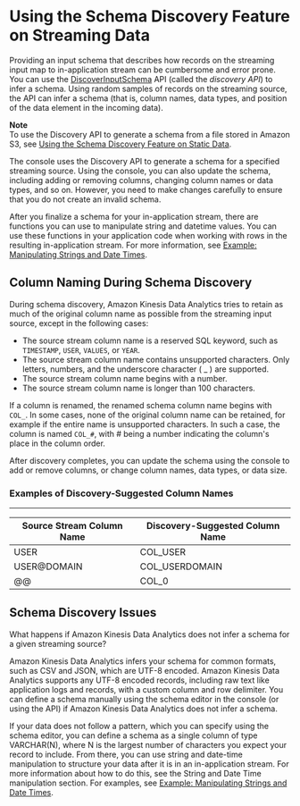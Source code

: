 # Using the Schema Discovery Feature on Streaming Data<a name="sch-dis"></a>

Providing an input schema that describes how records on the streaming input map to in\-application stream can be cumbersome and error prone\. You can use the [DiscoverInputSchema](API_DiscoverInputSchema.md) API \(called the *discovery API*\) to infer a schema\. Using random samples of records on the streaming source, the API can infer a schema \(that is, column names, data types, and position of the data element in the incoming data\)\. 

**Note**  
To use the Discovery API to generate a schema from a file stored in Amazon S3, see [Using the Schema Discovery Feature on Static Data](sch-dis-ref.md)\. 

The console uses the Discovery API to generate a schema for a specified streaming source\. Using the console, you can also update the schema, including adding or removing columns, changing column names or data types, and so on\. However, you need to make changes carefully to ensure that you do not create an invalid schema\. 

After you finalize a schema for your in\-application stream, there are functions you can use to manipulate string and datetime values\. You can use these functions in your application code when working with rows in the resulting in\-application stream\. For more information, see [Example: Manipulating Strings and Date Times](app-string-datetime-manipulation.md)\.

## Column Naming During Schema Discovery<a name="sch-dis-column-names"></a>

During schema discovery, Amazon Kinesis Data Analytics tries to retain as much of the original column name as possible from the streaming input source, except in the following cases:
+ The source stream column name is a reserved SQL keyword, such as `TIMESTAMP`, `USER`, `VALUES`, or `YEAR`\. 
+ The source stream column name contains unsupported characters\. Only letters, numbers, and the underscore character \( \_ \) are supported\.
+ The source stream column name begins with a number\.
+ The source stream column name is longer than 100 characters\.

If a column is renamed, the renamed schema column name begins with `COL_`\. In some cases, none of the original column name can be retained, for example if the entire name is unsupported characters\. In such a case, the column is named `COL_#`, with \# being a number indicating the column's place in the column order\.

After discovery completes, you can update the schema using the console to add or remove columns, or change column names, data types, or data size\. 

### Examples of Discovery\-Suggested Column Names<a name="sch-dis-column-names-examples"></a>


****  

| Source Stream Column Name | Discovery\-Suggested Column Name | 
| --- | --- | 
| USER | COL\_USER | 
| USER@DOMAIN | COL\_USERDOMAIN | 
| @@ | COL\_0 | 

## Schema Discovery Issues<a name="sch-dis-when-fails"></a>

What happens if Amazon Kinesis Data Analytics does not infer a schema for a given streaming source? 

Amazon Kinesis Data Analytics infers your schema for common formats, such as CSV and JSON, which are UTF\-8 encoded\. Amazon Kinesis Data Analytics supports any UTF\-8 encoded records, including raw text like application logs and records, with a custom column and row delimiter\. You can define a schema manually using the schema editor in the console \(or using the API\) if Amazon Kinesis Data Analytics does not infer a schema\.

 If your data does not follow a pattern, which you can specify using the schema editor, you can define a schema as a single column of type VARCHAR\(N\), where N is the largest number of characters you expect your record to include\. From there, you can use string and date\-time manipulation to structure your data after it is in an in\-application stream\. For more information about how to do this, see the String and Date Time manipulation section\. For examples, see [Example: Manipulating Strings and Date Times](app-string-datetime-manipulation.md)\.
